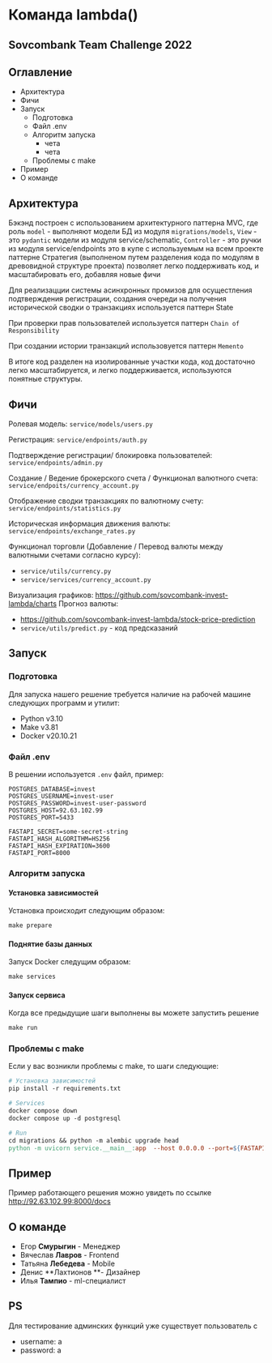 # Команда lambda()

## **Sovcombank** Team Challenge 2022

## Оглавление

* Архитектура
* Фичи
* Запуск
  * Подготовка
  * Файл .env 
  * Алгоритм запуска
    * чета
    * чета
  * Проблемы с make
* Пример
* О команде

## Архитектура

Бэкэнд построен с использованием архитектурного паттерна MVC, где роль `model` - выполняют модели БД из модуля  `migrations/models`,
`View` - это `pydantic` модели из модуля service/schematic,
`Controller` - это ручки из модуля service/endpoints 
это в купе с используемым на всем проекте  паттерне Стратегия (выполненом путем разделения кода по модулям в древовидной структуре проекта) позволяет легко поддерживать код, и масштабировать его, добавляя новые фичи

Для реализацции системы асинхронных промизов для осущестления подтверждения регистрации, создания очереди на получения исторической сводки о транзакциях используется паттерн State

При проверки прав пользователей используется паттерн `Chain of Responsibility`

При создании истории транзакций использовуется паттерн `Memento`

В итоге код разделен на изолированные участки кода, код достаточно легко масштабируется, и легко поддерживается, используются понятные структуры.

## Фичи

Ролевая модель: `service/models/users.py`

Регистрация: `service/endpoints/auth.py`

Подтверждение регистрации/ блокировка пользователей: `service/endpoints/admin.py`

Создание / Ведение брокерского счета / Функционал валютного счета: `service/endpoits/currency_account.py`

Отображение сводки транзакциях по валютному счету: `service/endpoints/statistics.py`

Историческая информация движения валюты: `service/endpoints/exchange_rates.py`

Функционал торговли (Добавление / Перевод валюты между валютными счетами согласно курсу):

* `service/utils/currency.py`
* `service/services/currency_account.py`

Визуализация графиков: https://github.com/sovcombank-invest-lambda/charts
Прогноз валюты: 

* https://github.com/sovcombank-invest-lambda/stock-price-prediction
* `service/utils/predict.py` - код предсказаний

## Запуск

### Подготовка

Для запуска нашего решение требуется наличие на рабочей машине следующих программ и утилит:
- Python v3.10
- Make v3.81
- Docker v20.10.21

### Файл .env

В решении используется `.env` файл, пример:

```
POSTGRES_DATABASE=invest 
POSTGRES_USERNAME=invest-user 
POSTGRES_PASSWORD=invest-user-password 
POSTGRES_HOST=92.63.102.99 
POSTGRES_PORT=5433 
 
FASTAPI_SECRET=some-secret-string 
FASTAPI_HASH_ALGORITHM=HS256 
FASTAPI_HASH_EXPIRATION=3600 
FASTAPI_PORT=8000
```

### Алгоритм запуска

#### Установка зависимостей

Установка происходит следующим образом:

```makefile
make prepare
```

#### Поднятие базы данных

Запуск Docker следущим образом:

```makefile
make services
```

#### Запуск сервиса

Когда все предыдущие шаги выполнены вы можете запустить решение

```makefile
make run
```

### Проблемы с make

Если у вас возникли проблемы с make, то шаги следующие:

```makefile
# Установка зависимостей
pip install -r requirements.txt

# Services
docker compose down
docker compose up -d postgresql

# Run
cd migrations && python -m alembic upgrade head
python -m uvicorn service.__main__:app  --host 0.0.0.0 --port=${FASTAPI_PORT} --log-level=warning --reload &
```

## Пример

Пример работающего решения можно увидеть по ссылке http://92.63.102.99:8000/docs

## О команде

* Егор **Смурыгин** - Менеджер
* Вячеслав **Лавров** - Frontend
* Татьяна **Лебедева** - Mobile
* Денис **Лахтионов **- Дизайнер
* Илья **Тампио** - ml-специалист

## PS

Для тестирование админских функций уже существует пользователь с

* username: a
* password: a
